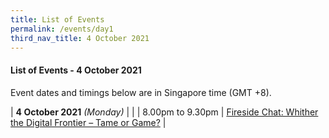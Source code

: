 ```yaml
---
title: List of Events
permalink: /events/day1
third_nav_title: 4 October 2021
---
```

#### **List of Events - 4 October 2021**

Event dates and timings below are in Singapore time (GMT +8). 

| **4 October 2021** *(Monday)*    |                                                                                                |
| 8.00pm to 9.30pm              | [Fireside Chat: Whither the Digital Frontier – Tame or Game?](/events/fireside-chat)                                                                                  |